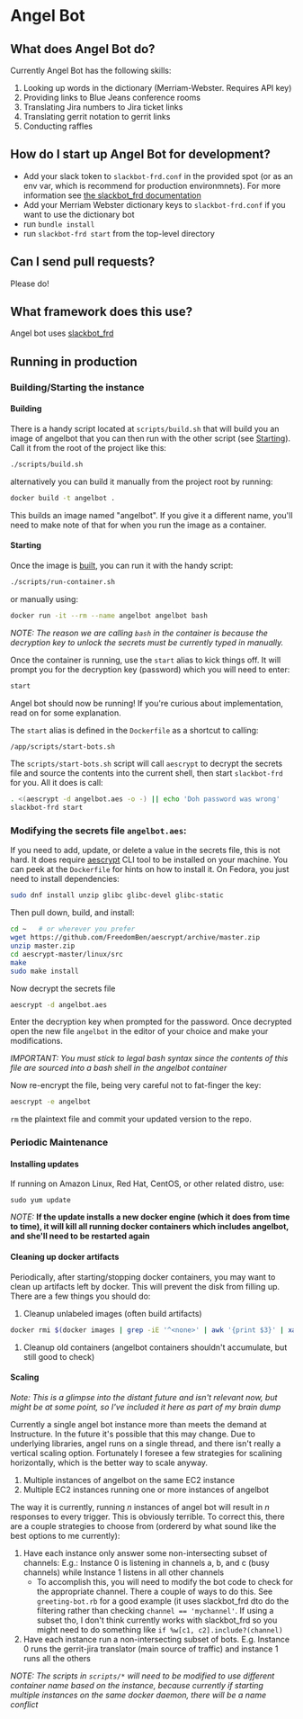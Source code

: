 # Angel Bot

## What does Angel Bot do?

Currently Angel Bot has the following skills:

1. Looking up words in the dictionary (Merriam-Webster.  Requires API key)
1. Providing links to Blue Jeans conference rooms
1. Translating Jira numbers to Jira ticket links
1. Translating gerrit notation to gerrit links
1. Conducting raffles

## How do I start up Angel Bot for development?

* Add your slack token to `slackbot-frd.conf` in the provided spot (or as an env var, which is recommend for production environmnets).  For more information see [the slackbot_frd documentation](https://github.com/FreedomBen/slackbot_frd#prestantious--eximious--how-do-i-start)
* Add your Merriam Webster dictionary keys to `slackbot-frd.conf` if you want to use the dictionary bot
* run `bundle install`
* run `slackbot-frd start` from the top-level directory

## Can I send pull requests?

Please do!

## What framework does this use?

Angel bot uses [slackbot_frd](https://github.com/FreedomBen/slackbot_frd)

## Running in production

### Building/Starting the instance

#### Building

There is a handy script located at `scripts/build.sh` that will build you an image of angelbot that you can then run with the other script (see [Starting](#starting)).  Call it from the root of the project like this:

```bash
./scripts/build.sh
```

alternatively you can build it manually from the project root by running:

```bash
docker build -t angelbot .
```

This builds an image named "angelbot".  If you give it a different name, you'll need to make note of that for when you run the image as a container.

#### Starting

Once the image is [built](#building), you can run it with the handy script:

```bash
./scripts/run-container.sh
```

or manually using:

```bash
docker run -it --rm --name angelbot angelbot bash
```

_NOTE:  The reason we are calling `bash` in the container is because the decryption key to unlock the secrets must be currently typed in manually._

Once the container is running, use the `start` alias to kick things off.  It will prompt you for the decryption key (password) which you will need to enter:

```bash
start
```

Angel bot should now be running!  If you're curious about implementation, read on for some explanation.

The `start` alias is defined in the `Dockerfile` as a shortcut to calling:

```bash
/app/scripts/start-bots.sh
```

The `scripts/start-bots.sh` script will call `aescrypt` to decrypt the secrets file and source the contents into the current shell, then start `slackbot-frd` for you.  All it does is call:

```bash
. <(aescrypt -d angelbot.aes -o -) || echo 'Doh password was wrong'
slackbot-frd start
```

### Modifying the secrets file `angelbot.aes`:

If you need to add, update, or delete a value in the secrets file, this is not hard.  It does require [aescrypt](https://www.aescrypt.com/) CLI tool to be installed on your machine.  You can peek at the `Dockerfile` for hints on how to install it.  On Fedora, you just need to install dependencies:

```bash
sudo dnf install unzip glibc glibc-devel glibc-static
```

Then pull down, build, and install:

```bash
cd ~   # or wherever you prefer
wget https://github.com/FreedomBen/aescrypt/archive/master.zip
unzip master.zip
cd aescrypt-master/linux/src
make
sudo make install
```

Now decrypt the secrets file

```bash
aescrypt -d angelbot.aes
```

Enter the decryption key when prompted for the password.  Once decrypted open the new file `angelbot` in the editor of your choice and make your modifications.

*IMPORTANT:  You must stick to legal bash syntax since the contents of this file are sourced into a bash shell in the angelbot container*

Now re-encrypt the file, being very careful not to fat-finger the key:

```bash
aescrypt -e angelbot
```

`rm` the plaintext file and commit your updated version to the repo.

### Periodic Maintenance

#### Installing updates

If running on Amazon Linux, Red Hat, CentOS, or other related distro, use:

    sudo yum update

*NOTE:* **If the update installs a new docker engine (which it does from time to time), it will kill all running docker containers which includes angelbot, and she'll need to be restarted again**

#### Cleaning up docker artifacts

Periodically, after starting/stopping docker containers, you may want to clean up artifacts left by docker.  This will prevent the disk from filling up.  There are a few things you should do:

1.  Cleanup unlabeled images (often build artifacts)

```bash
docker rmi $(docker images | grep -iE '^<none>' | awk '{print $3}' | xargs)
```

1.  Cleanup old containers (angelbot containers shouldn't accumulate, but still good to check)

#### Scaling

_Note:  This is a glimpse into the distant future and isn't relevant now, but might be at some point, so I've included it here as part of my brain dump_

Currently a single angel bot instance more than meets the demand at Instructure.  In the future it's possible that this may change.  Due to underlying libraries, angel runs on a single thread, and there isn't really a vertical scaling option.  Fortunately I foresee a few strategies for scalining horizontally, which is the better way to scale anyway.

1.  Multiple instances of angelbot on the same EC2 instance
1.  Multiple EC2 instances running one or more instances of angelbot

The way it is currently, running _n_ instances of angel bot will result in _n_ responses to every trigger.  This is obviously terrible.  To correct this, there are a couple strategies to choose from (ordererd by what sound like the best options to me currently):

1.  Have each instance only answer some non-intersecting subset of channels:  E.g.:  Instance 0 is listening in channels a, b, and c (busy channels) while Instance 1 listens in all other channels
    - To accomplish this, you will need to modify the bot code to check for the appropriate channel.  There a couple of ways to do this.  See `greeting-bot.rb` for a good example (it uses slackbot_frd dto do the filtering rather than checking `channel == 'mychannel'`.  If using a subset tho, I don't think currently works with slackbot_frd so you might need to do something like `if %w[c1, c2].include?(channel)`
1.  Have each instance run a non-intersecting subset of bots.  E.g. Instance 0 runs the gerrit-jira translator (main source of traffic) and instance 1 runs all the others

_NOTE:  The scripts in `scripts/*` will need to be modified to use different container name based on the instance, because currently if starting multiple instances on the same docker daemon, there will be a name conflict_



